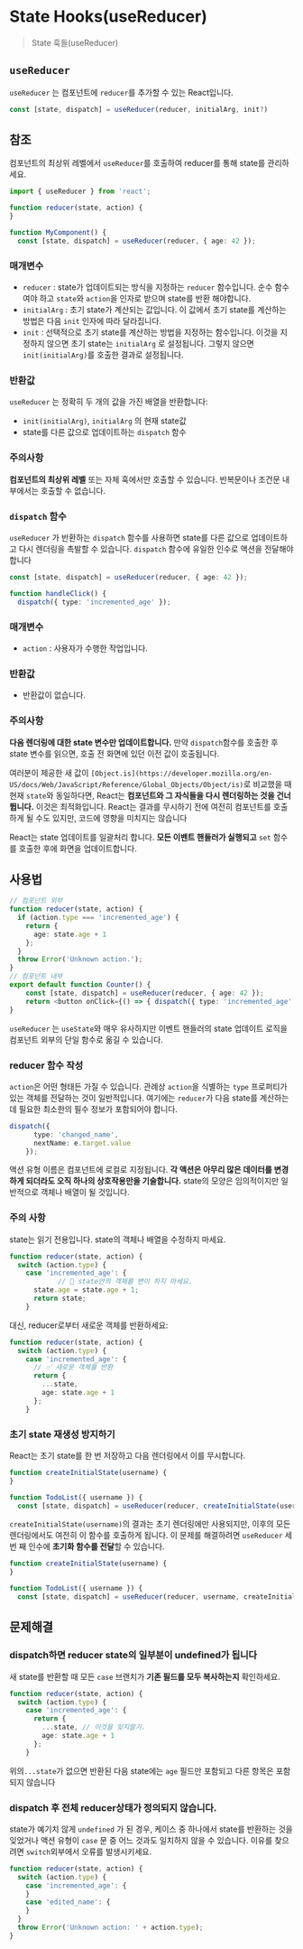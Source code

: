 # State Hooks(useReducer)

> State 훅들(useReducer)

## `useReducer`

`useReducer` 는 컴포넌트에  `reducer`를 추가할 수 있는 React입니다.

```typescript
const [state, dispatch] = useReducer(reducer, initialArg, init?)
```

## 참조

컴포넌트의 최상위 레벨에서 `useReducer`를 호출하여 reducer를 통해 state를 관리하세요.

```typescript
import { useReducer } from 'react';

function reducer(state, action) {
}

function MyComponent() {
  const [state, dispatch] = useReducer(reducer, { age: 42 });
```

### 매개변수

- `reducer` : state가 업데이트되는 방식을 지정하는 `reducer` 함수입니다. 순수 함수여야 하고 `state`와 `action`을 인자로 받으며 state를 반환 해야합니다.
- `initialArg` : 초기 state가 계산되는 값입니다. 이 값에서 초기 state를 계산하는 방법은 다음 `init` 인자에 따라 달라집니다.
- `init` :  선택적으로 초기 state를 계산하는 방법을 지정하는 함수입니다. 이것을 지정하지 않으면 초기 state는 `initialArg` 로 설정됩니다. 그렇지 않으면 `init(initialArg)`를 호출한 결과로 설정됩니다.

### 반환값

`useReducer` 는 정확히 두 개의 값을 가진 배열을 반환합니다:

- `init(initialArg)`, `initialArg` 의 현재 state값
- state를 다른 값으로 업데이트하는 `dispatch` 함수

### 주의사항

**컴포넌트의 최상위 레벨** 또는 자체 훅에서만 호출할 수 있습니다. 반복문이나 조건문 내부에서는 호출할 수 없습니다.

### `dispatch` 함수

`useReducer` 가 반환하는 `dispatch` 함수를 사용하면 state를 다른 값으로 업데이트하고 다시 렌더링을 촉발할 수 있습니다. `dispatch` 함수에 유일한 인수로 액션을 전달해야 합니다

```typescript
const [state, dispatch] = useReducer(reducer, { age: 42 });

function handleClick() {
  dispatch({ type: 'incremented_age' });
```

### 매개변수

- `action` : 사용자가 수행한 작업입니다.

### 반환값

- 반환값이 없습니다.

### 주의사항

**다음 렌더링에 대한 state 변수만 업데이트합니다.** 만약 `dispatch`함수를 호출한 후 state 변수를 읽으면, 호출 전 화면에 있던 이전 값이 호출됩니다.

여러분이 제공한 새 값이 `[Object.is](https://developer.mozilla.org/en-US/docs/Web/JavaScript/Reference/Global_Objects/Object/is)`로 비교했을 때 현재 `state`와 동일하다면, React는 **컴포넌트와 그 자식들을 다시 렌더링하는 것을 건너뜁니다.** 이것은 최적화입니다. React는 결과를 무시하기 전에 여전히 컴포넌트를 호출하게 될 수도 있지만, 코드에 영향을 미치지는 않습니다

React는 state 업데이트를 일괄처리 합니다. **모든 이벤트 핸들러가 실행되고** `set` 함수를 호출한 후에 화면을 업데이트합니다.

## 사용법

```typescript
// 컴포넌트 외부
function reducer(state, action) {
  if (action.type === 'incremented_age') {
    return {
      age: state.age + 1
    };
  }
  throw Error('Unknown action.');
}
// 컴포넌트 내부
export default function Counter() {
	const [state, dispatch] = useReducer(reducer, { age: 42 });
	return <button onClick={() => { dispatch({ type: 'incremented_age' })}}>
}
```

`useReducer` 는 `useState`와 매우 유사하지만 이벤트 핸들러의 state 업데이트 로직을 컴포넌트 외부의 단일 함수로 옮길 수 있습니다.

### reducer 함수 작성

`action`은 어떤 형태든 가질 수 있습니다. 관례상 `action`을 식별하는 `type` 프로퍼티가 있는 객체를 전달하는 것이 일반적입니다. 여기에는 `reducer`가 다음 state를 계산하는 데 필요한 최소한의 필수 정보가 포함되어야 합니다.

```typescript
dispatch({
      type: 'changed_name',
      nextName: e.target.value
    });
```

액션 유형 이름은 컴포넌트에 로컬로 지정됩니다. **각 액션은 아무리 많은 데이터를 변경하게 되더라도 오직 하나의 상호작용만을 기술합니다.** state의 모양은 임의적이지만 일반적으로 객체나 배열이 될 것입니다.

### 주의 사항

state는 읽기 전용입니다. state의 객체나 배열을 수정하지 마세요.

```typescript
function reducer(state, action) {
  switch (action.type) {
    case 'incremented_age': {
			// 🚩 state안의 객체를 변이 하지 마세요.
      state.age = state.age + 1;
      return state;
    }
```

대신, reducer로부터 새로운 객체를 반환하세요:

```typescript
function reducer(state, action) {
  switch (action.type) {
    case 'incremented_age': {
      // ✅ 새로운 객체를 반환
      return {
        ...state,
        age: state.age + 1
      };
    }
```

### 초기 state 재생성 방지하기

React는 초기 state를 한 번 저장하고 다음 렌더링에서 이를 무시합니다.

```typescript
function createInitialState(username) {
}

function TodoList({ username }) {
  const [state, dispatch] = useReducer(reducer, createInitialState(username));
```

`createInitialState(username)`의 결과는 초기 렌더링에만 사용되지만, 이후의 모든 렌더링에서도 여전히 이 함수를 호출하게 됩니다. 이 문제를 해결하려면 `useReducer` 세번 째 인수에 **초기화 함수를 전달**할 수 있습니다.

```typescript
function createInitialState(username) {
}

function TodoList({ username }) {
  const [state, dispatch] = useReducer(reducer, username, createInitialState);
```

## 문제해결

### ****dispatch하면 reducer state의 일부분이 undefined가 됩니다****

새 state를 반환할 때 모든 `case` 브랜치가 **기존 필드를 모두 복사하는지** 확인하세요.

```typescript
function reducer(state, action) {
  switch (action.type) {
    case 'incremented_age': {
      return {
        ...state, // 이것을 잊지말기.
        age: state.age + 1
      };
    }
```

위의`...state`가 없으면 반환된 다음 state에는 `age` 필드만 포함되고 다른 항목은 포함되지 않습니다

### dispatch 후 전체 reducer상태가 정의되지 않습니다.

state가 예기치 않게 `undefined` 가 된 경우, 케이스 중 하나에서 state를 반환하는 것을 잊었거나 액션 유형이 `case` 문 중 어느 것과도 일치하지 않을 수 있습니다. 이유를 찾으려면 `switch`외부에서 오류를 발생시키세요.

```typescript
function reducer(state, action) {
  switch (action.type) {
    case 'incremented_age': {
    }
    case 'edited_name': {
    }
  }
  throw Error('Unknown action: ' + action.type);
}
```